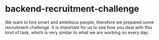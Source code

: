 # backend-recruitment-challenge
We want to hire smart and ambitious people, therefore we prepared some recruitment challenge. It is important for us to see how you deal with this kind of task, which is very similar to what we are working on every day.
